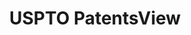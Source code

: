 ---
bigquery: https://console.cloud.google.com/bigquery?p=patents-public-data&d=patentsview&page=dataset
citation: Attribution should be given to PatentsView for use, distribution, or derivative
  works.
code: https://github.com/CSSIP-AIR/PatentsView-Code-Snippets/
contributors: USPTO
cost: None
description: 'PatentsView includes US patent data including raw data (summaries, applications,
  pregrant applications), disambugations of inventors and assignees, and inventor
  gender estimates.  Also foreign priority data, # of figures and sheets, and government
  interest statements.'
documentation: https://patentsview.org/query/builder-faqs
last_edit: 04/11/2022, 00:00:10
location: https://patentsview.org/
maintained_by: USPTO
record_creation_timestamp: 12/2/2020 17:20:46
schema_fields:
- rule_47
- _102_date
- male
- patent_id
- disamb_inventor_id_20191231
- classification_value
- action_date
- num_claims
- kind
- county_fips
- abstract
- rawassignee_id
- applicant_type
- field_title
- withdrawn
- country
- category_id
- id
- num
- gi_statement
- level_two
- latlong
- uuid
- classification_data_source
- lapse_of_patent
- disamb_inventor_id_20170808
- country_transformed
- latin_name
- type
- disamb_inventor_id_20190820
- application_id
- field_id
- inventor_id
- city
- section
- name_first
- group_id
- fname
- reldocno
- relkind
- _371_date
- level_three
- disamb_inventor_id_20200331
- disamb_inventor_id_20191008
- term_extension
- latitude
- rel_id
- publication_number
- term_grant
- doctype
- doc_type
- deceased
- symbol_position
- date
- disamb_inventor_id_20170307
- filename
- disamb_inventor_id_20171226
- f102_date
- location_id
- disamb_inventor_id_20190312
- dependent
- classification_status
- disamb_assignee_id_20200929
- group
- disamb_assignee_id_20191008
- number
- subgroup_id
- name_last
- subclass_id
- disamb_assignee_id_20190312
- title
- level_one
- disamb_inventor_id_20200929
- subsection_id
- male_flag
- disamb_inventor_id_20200630
- subclass
- subcategory_id
- rawinventor_id
- name
- sequence
- ipc_class
- status
- lname
- term_disclaimer
- section_id
- sector_title
- exemplary
- disamb_assignee_id_20200331
- disamb_inventor_id_20180528
- role
- contract_award_number
- citation_id
- disamb_assignee_id_20200630
- text
- organization
- disamb_assignee_id_20181127
- series_code
- assignee_id
- lawyer_id
- organization_id
- variety
- length
- main_group
- attribution_status
- ipc_version_indicator
- disamb_assignee_id_20190820
- num_figures
- county
- rawlocation_id
- disamb_inventor_id_20201229
- designation
- mainclass_id
- disamb_assignee_id_20191231
- num_sheets
- f371_date
- classification_level
- disamb_inventor_id_20171003
- category
- longitude
- state
- subgroup
- disamb_inventor_id_20181127
- state_fips
- disclaimer_date
shortname: patentsview
tags:
- disambiguation
- United States
- gender
terms_of_use: Creative Commons Attribution 4.0 International License.
timeframe: 1963-1999
title: USPTO PatentsView
uuid: cf1780b1-e265-4e49-8d1d-83b9cfe0fd9a
---